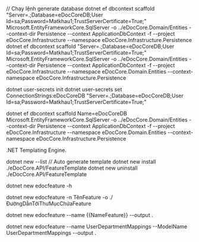 ﻿// Chạy lệnh generate database
dotnet ef dbcontext scaffold "Server=.;Database=eDocCoreDB;User Id=sa;Password=Matkhau1;TrustServerCertificate=True;" Microsoft.EntityFrameworkCore.SqlServer -o ../eDocCore.Domain/Entities --context-dir Persistence --context ApplicationDbContext -f --project eDocCore.Infrastructure --namespace eDocCore.Infrastructure.Persistence
dotnet ef dbcontext scaffold "Server=.;Database=eDocCoreDB;User Id=sa;Password=Matkhau1;TrustServerCertificate=True;" Microsoft.EntityFrameworkCore.SqlServer -o ../eDocCore.Domain/Entities --context-dir Persistence --context ApplicationDbContext -f --project eDocCore.Infrastructure --namespace eDocCore.Domain.Entities --context-namespace eDocCore.Infrastructure.Persistence

dotnet user-secrets init
dotnet user-secrets set ConnectionStrings:eDocCoreDB "Server=.;Database=eDocCoreDB;User Id=sa;Password=Matkhau1;TrustServerCertificate=True;"

dotnet ef dbcontext scaffold Name=eDocCoreDB Microsoft.EntityFrameworkCore.SqlServer -o ../eDocCore.Domain/Entities --context-dir Persistence --context ApplicationDbContext -f --project eDocCore.Infrastructure --namespace eDocCore.Domain.Entities --context-namespace eDocCore.Infrastructure.Persistence

.NET Templating Engine.

dotnet new --list
// Auto generate template
dotnet new install ./eDocCore.API/FeatureTemplate
dotnet new uninstall ./eDocCore.API/FeatureTemplate

dotnet new edocfeature -h

dotnet new edocfeature -n TênFeature -o ./ĐườngDẫnTớiThưMụcChứaFeature

dotnet new edocfeature --name {{NameFeature}} --output .

dotnet new edocfeature --name UserDepartmentMappings --ModelName UserDepartmentMappings --output .